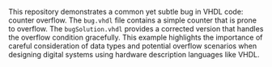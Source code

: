 This repository demonstrates a common yet subtle bug in VHDL code: counter overflow. The `bug.vhdl` file contains a simple counter that is prone to overflow.  The `bugSolution.vhdl` provides a corrected version that handles the overflow condition gracefully.  This example highlights the importance of careful consideration of data types and potential overflow scenarios when designing digital systems using hardware description languages like VHDL.